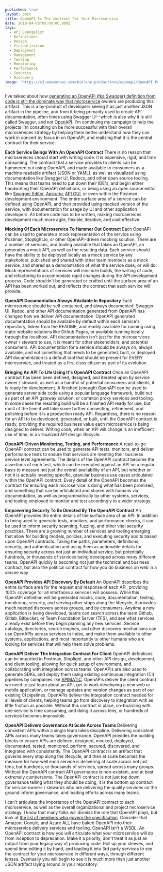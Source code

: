 ```yaml
---
published: true
layout: post
title: OpenAPI Is The Contract For Your Microservice
date: 2018-04-03T09:00:00.000Z
tags:
  - API Evangelist
  - Definitions
  - Design
  - Virtualization
  - Deployment
  - Management
  - Testing
  - Monitoring
  - Performance
  - Security
  - Discovery
image: 'https://s3.amazonaws.com/kinlane-productions/openapi/OpenAPI_Pantone.png'
---
```

I've talked about how [generating an OpenAPI (fka Swagger) definition from code is still the dominate way that microservice](http://apievangelist.com/2018/02/14/code-generating-openapi-still-prevailing-approach/) owners are producing this artifact. This is a by-product of developers seeing it as just another JSON artifact in the pipeline, and from it being primarily used to create API documentation, often times using Swagger UI--which is also why it is still called Swagger, and not [OpenAPI](https://www.openapis.org/). I'm continuing my campaign to help the projects I'm consulting on be more successful with their overall microservices strategy by helping them better understand how they can work in concert by focus in on OpenAPI, and realizing that it is the central contract for their service.

**Each Service Beings With An OpenAPI Contract**
There is no reason that microservices should start with writing code. It is expensive, rigid, and time consuming. The contract that a service provides to clients can be hammered out using OpenAPI, and made available to consumers as a machine readable artifact (JSON or YAML), as well as visualized using documentation like Swagger UI, Redocs, and other open source tooling. This means that teams need to put down their IDE's, and begin either handwriting their OpenAPI definitions, or being using an open source editor like [Swagger Editor](https://editor.swagger.io/), [Apicurio](https://github.com/Apicurio), [API GUI](https://github.com/Mermade/openapi-gui), or even within the Postman development environment. The entire surface area of a service can be defined using OpenAPI, and then provided using mocked version of the service, with documentation for usage by UI and other application developers. All before code has to be written, making microservices development much more agile, flexible, iterative, and cost effective.

**Mocking Of Each Microservice To Hammer Out Contract**
Each OpenAPI can be used to generate a mock representation of the service using Postman, Stoplight.io, or other OpenAPI-driven mocking solution. There are a number of services, and tooling available that takes an OpenAPI, an generates a mock API, as well as the resulting data. Each service should have the ability to be deployed locally as a mock service by any stakeholder, published and shared with other team members as a mock service, and shared as a demonstration of what the service does, or will do. Mock representations of services will minimize builds, the writing of code, and refactoring to accommodate rapid changes during the API development process. Code shouldn't be generated or crafted until the surface area of an API has been worked out, and reflects the contract that each service will provide.

**OpenAPI Documentation Always AVailable In Repository**
Each microservice should be self-contained, and always documented. Swagger UI, Redoc, and other API documentation generated from OpenAPI has changed how we deliver API documentation. OpenAPI generated documentation should be available by default within each service's repository, linked from the README, and readily available for running using static website solutions like Github Pages, or available running locally through the localhost. API documentation isn't just for the microservices owner / steward to use, it is meant for other stakeholders, and potential consumers. API documentation for a service should be always on, always available, and not something that needs to be generated, built, or deployed. API documentation is a default tool that should be present for EVERY microservice, and treated as a first class citizen as part of its evolution.

**Bringing An API To Life Using It's OpenAPI Contract**
Once an OpenAPI contract has been been defined, designed, and iterated upon by service owner / steward, as well as a handful of potential consumers and clients, it is ready for development. A finished (enough) OpenAPI can be used to generate server side code using a popular language framework, build out as part of an API gateway solution, or common proxy services and tooling. In some cases the resulting build will be a finished API ready for use, but most of the time it will take some further connecting, refinement, and polishing before it is a production ready API. Regardless, there is no reason for an API to be developed, generated, or built, until the OpenAPI contract is ready, providing the required business value each microservice is being designed to deliver. Writing code, when an API will change is an inefficient use of time, in a virtualized API design lifecycle.

**OpenAPI-Driven Monitoring, Testing, and Performance**
A read-to-go OpenAPI contract can be used to generate API tests, monitors, and deliver performance tests to ensure that services are meeting their business service level agreements. The details of the OpenAPI contract become the assertions of each test, which can be executed against an API on a regular basis to measure not just the overall availability of an API, but whether or not it is actually meeting specific, granular business use cases articulated within the OpenAPI contract. Every detail of the OpenAPI becomes the contract for ensuring each microservice is doing what has been promised, and something that can be articulated and shared with humans via documentation, as well as programmatically by other systems, services, and tooling employed to monitor and test accordingly to a wider strategy.

**Empowering Security To Be Directed By The OpenAPI Contract**
An OpenAPI provides the entire details of the surface area of an API. In addition to being used to generate tests, monitors, and performance checks, it can be used to inform security scanning, fuzzing, and other vital security practices. There are a growing number of services and tooling emerging that allow for building models, policies, and executing security audits based upon OpenAPI contracts. Taking the paths, parameters, definitions, security, and authentication and using them as actionable details for ensuring security across not just an individual service, but potentially hundreds, or thousands of services being developed across many different teams. OpenAPI quickly is becoming not just the technical and business contract, but also the political contract for how you do business on web in a secure way.

**OpenAPI Provides API Discovery By Default**
An OpenAPI describes the entire surface area for the request and response of each API, providing 100% coverage for all interfaces a services will possess. While this OpenAPI definition will be generated mocks, code, documentation, testing, monitoring, security, and serving other stops along the lifecycle, it provides much needed discovery across groups, and by consumers. Anytime a new application is being developed, teams can search across the team Github, Gitlab, Bitbucket, or Team Foundation Server (TFS), and see what services already exist before they begin planning any new services. Service catalogs, directories, search engines, and other discovery mechanisms can use OpenAPIs across services to index, and make them available to other systems, applications, and most importantly to other humans who are looking for services that will help them solve problems.

**OpenAPI Deliver The Integration Contract For Client**
OpenAPI definitions can be imported in Postman, Stoplight, and other API design, development, and client tooling, allowing for quick setup of environment, and collaborating with integration across teams. OpenAPIs are also used to generate SDKs, and deploy them using existing continuous integration (CI) pipelines by companies like [APIMATIC](https://apimatic.io/). OpenAPIs deliver the client contract we need to just learn about an API, get to work developing a new web or mobile application, or manage updates and version changes as part of our existing CI pipelines. OpenAPIs deliver the integration contract needed for all levels of clients, helping teams go from discovery to integration with as little friction as possible. Without this contract in place, on-boarding with one service is time consuming, and doing it across tens, or hundreds of services becomes impossible.

**OpenAPI Delivers Governance At Scale Across Teams**
Delivering consistent APIs within a single team takes discipline. Delivering consistent APIs across many teams takes governance. OpenAPI provides the building blocks to ensure APIs are defined, designed, mocked, deployed, documented, tested, monitored, perform, secured, discovered, and integrated with consistently. The OpenAPI contract is an artifact that governs every stop along the lifecycle, and then at scale becomes the measure for how well each service is delivering at scale across not just tens, but hundreds, or thousands of services, spread across many groups. Without the OpenAPI contract API governance is non-existent, and at best extremely cumbersome. The OpenAPI contract is not just top down governance telling what they should be doing, it is the bottom up contract for service owners / stewards who are delivering the quality services on the ground inform governance, and leading efforts across many teams.

I can't articulate the importance of the OpenAPI contract to each microservice, as well as the overall organizational and project microservice strategy. I know that many folks will dismiss the role that OpenAPI plays, but look at [the list of members who govern the specification](https://www.openapis.org/membership/members). Consider that Amazon, Google, and Azure ALL have baked OpenAPI into their microservice delivery services and tooling. OpenAPI isn't a WSDL. An OpenAPI contract is how you will articulate what your microservice will do from inception to deprecation. Make it a priority, don't treat it as just an output from your legacy way of producing code. Roll up your sleeves, and spend time editing it by hand, and loading it into 3rd party services to see the contract for your microservice in different ways, through different lenses. Eventually you will begin to see it is much more than just another JSON artifact laying around in your repository.

